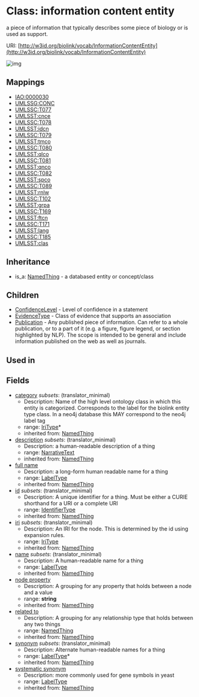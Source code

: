 # Class: information content entity


a piece of information that typically describes some piece of biology or is used as support.

URI: [http://w3id.org/biolink/vocab/InformationContentEntity](http://w3id.org/biolink/vocab/InformationContentEntity)

![img](http://yuml.me/diagram/nofunky;dir:TB/class/\[InformationContentEntity|id(i):identifier_type%20%3F;name(i):label_type%20%3F;category(i):iri_type%20*;node_property(i):string%20%3F;iri(i):iri_type%20%3F;synonym(i):label_type%20*;full_name(i):label_type%20%3F;description(i):narrative_text%20%3F;systematic_synonym(i):label_type%20%3F]-%20related%20to(i)%20%3F>\[NamedThing],%20\[InformationContentEntity]^-\[Publication],%20\[InformationContentEntity]^-\[EvidenceType],%20\[InformationContentEntity]^-\[ConfidenceLevel],%20\[NamedThing]^-\[InformationContentEntity])
## Mappings

 * [IAO:0000030](http://purl.obolibrary.org/obo/IAO_0000030)
 * [UMLSSG:CONC](http://purl.obolibrary.org/obo/UMLSSG_CONC)
 * [UMLSSC:T077](http://purl.obolibrary.org/obo/UMLSSC_T077)
 * [UMLSST:cnce](http://purl.obolibrary.org/obo/UMLSST_cnce)
 * [UMLSSC:T078](http://purl.obolibrary.org/obo/UMLSSC_T078)
 * [UMLSST:idcn](http://purl.obolibrary.org/obo/UMLSST_idcn)
 * [UMLSSC:T079](http://purl.obolibrary.org/obo/UMLSSC_T079)
 * [UMLSST:tmco](http://purl.obolibrary.org/obo/UMLSST_tmco)
 * [UMLSSC:T080](http://purl.obolibrary.org/obo/UMLSSC_T080)
 * [UMLSST:qlco](http://purl.obolibrary.org/obo/UMLSST_qlco)
 * [UMLSSC:T081](http://purl.obolibrary.org/obo/UMLSSC_T081)
 * [UMLSST:qnco](http://purl.obolibrary.org/obo/UMLSST_qnco)
 * [UMLSSC:T082](http://purl.obolibrary.org/obo/UMLSSC_T082)
 * [UMLSST:spco](http://purl.obolibrary.org/obo/UMLSST_spco)
 * [UMLSSC:T089](http://purl.obolibrary.org/obo/UMLSSC_T089)
 * [UMLSST:rnlw](http://purl.obolibrary.org/obo/UMLSST_rnlw)
 * [UMLSSC:T102](http://purl.obolibrary.org/obo/UMLSSC_T102)
 * [UMLSST:grpa](http://purl.obolibrary.org/obo/UMLSST_grpa)
 * [UMLSSC:T169](http://purl.obolibrary.org/obo/UMLSSC_T169)
 * [UMLSST:ftcn](http://purl.obolibrary.org/obo/UMLSST_ftcn)
 * [UMLSSC:T171](http://purl.obolibrary.org/obo/UMLSSC_T171)
 * [UMLSST:lang](http://purl.obolibrary.org/obo/UMLSST_lang)
 * [UMLSSC:T185](http://purl.obolibrary.org/obo/UMLSSC_T185)
 * [UMLSST:clas](http://purl.obolibrary.org/obo/UMLSST_clas)
## Inheritance

 *  is_a: [NamedThing](NamedThing.md) - a databased entity or concept/class
## Children

 * [ConfidenceLevel](ConfidenceLevel.md) - Level of confidence in a statement
 * [EvidenceType](EvidenceType.md) - Class of evidence that supports an association
 * [Publication](Publication.md) - Any published piece of information. Can refer to a whole publication, or to a part of it (e.g. a figure, figure legend, or section highlighted by NLP). The scope is intended to be general and include information published on the web as well as journals.
## Used in

## Fields

 * [category](category.md) *subsets*: (translator_minimal)
    * Description: Name of the high level ontology class in which this entity is categorized. Corresponds to the label for the biolink entity type class. In a neo4j database this MAY correspond to the neo4j label tag
    * range: [IriType](IriType.md)*
    * inherited from: [NamedThing](NamedThing.md)
 * [description](description.md) *subsets*: (translator_minimal)
    * Description: a human-readable description of a thing
    * range: [NarrativeText](NarrativeText.md)
    * inherited from: [NamedThing](NamedThing.md)
 * [full name](full_name.md)
    * Description: a long-form human readable name for a thing
    * range: [LabelType](LabelType.md)
    * inherited from: [NamedThing](NamedThing.md)
 * [id](id.md) *subsets*: (translator_minimal)
    * Description: A unique identifier for a thing. Must be either a CURIE shorthand for a URI or a complete URI
    * range: [IdentifierType](IdentifierType.md)
    * inherited from: [NamedThing](NamedThing.md)
 * [iri](iri.md) *subsets*: (translator_minimal)
    * Description: An IRI for the node. This is determined by the id using expansion rules.
    * range: [IriType](IriType.md)
    * inherited from: [NamedThing](NamedThing.md)
 * [name](name.md) *subsets*: (translator_minimal)
    * Description: A human-readable name for a thing
    * range: [LabelType](LabelType.md)
    * inherited from: [NamedThing](NamedThing.md)
 * [node property](node_property.md)
    * Description: A grouping for any property that holds between a node and a value
    * range: **string**
    * inherited from: [NamedThing](NamedThing.md)
 * [related to](related_to.md)
    * Description: A grouping for any relationship type that holds between any two things
    * range: [NamedThing](NamedThing.md)
    * inherited from: [NamedThing](NamedThing.md)
 * [synonym](synonym.md) *subsets*: (translator_minimal)
    * Description: Alternate human-readable names for a thing
    * range: [LabelType](LabelType.md)*
    * inherited from: [NamedThing](NamedThing.md)
 * [systematic synonym](systematic_synonym.md)
    * Description: more commonly used for gene symbols in yeast
    * range: [LabelType](LabelType.md)
    * inherited from: [NamedThing](NamedThing.md)
